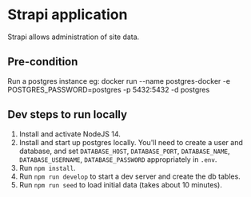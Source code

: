 # Strapi application

Strapi allows administration of site data.
## Pre-condition

Run a postgres instance
eg: docker run --name postgres-docker -e POSTGRES_PASSWORD=postgres -p 5432:5432 -d postgres

## Dev steps to run locally

1. Install and activate NodeJS 14.
2. Install and start up postgres locally. You'll need to create a user and database,
   and set ``DATABASE_HOST``, ``DATABASE_PORT``, ``DATABASE_NAME``, ``DATABASE_USERNAME``,
   ``DATABASE_PASSWORD`` appropriately in ``.env``.
3. Run ``npm install``.
4. Run ``npm run develop`` to start a dev server and create the db tables.
5. Run ``npm run seed`` to load initial data (takes about 10 minutes).
